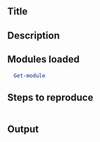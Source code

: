## Title</br>

## Description</br>

## Modules loaded  
```PowerShell
  Get-module 
```

## Steps to reproduce
<!-- Please provide the necessary script(s) that reproduce the issue -->

```PowerShell

```
## Output 
```
```
